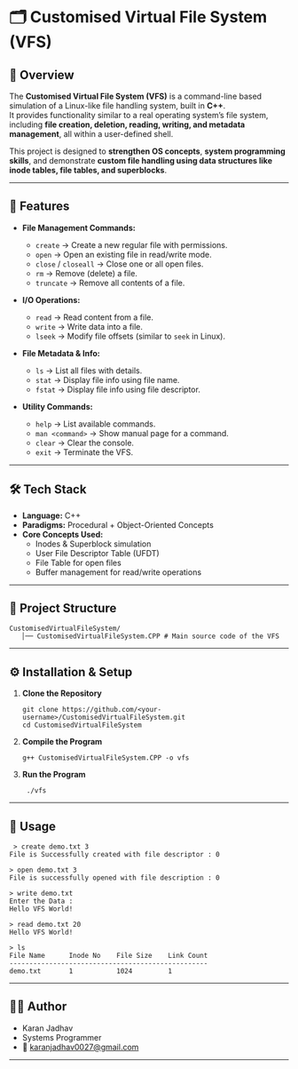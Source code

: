 # 🗂️ Customised Virtual File System (VFS)

## 📌 Overview
The **Customised Virtual File System (VFS)** is a command-line based simulation of a Linux-like file handling system, built in **C++**.  
It provides functionality similar to a real operating system’s file system, including **file creation, deletion, reading, writing, and metadata management**, all within a user-defined shell.

This project is designed to **strengthen OS concepts**, **system programming skills**, and demonstrate **custom file handling using data structures like inode tables, file tables, and superblocks**.

---

## 🚀 Features
- **File Management Commands:**
  - `create` → Create a new regular file with permissions.
  - `open` → Open an existing file in read/write mode.
  - `close` / `closeall` → Close one or all open files.
  - `rm` → Remove (delete) a file.
  - `truncate` → Remove all contents of a file.

- **I/O Operations:**
  - `read` → Read content from a file.
  - `write` → Write data into a file.
  - `lseek` → Modify file offsets (similar to `seek` in Linux).

- **File Metadata & Info:**
  - `ls` → List all files with details.
  - `stat` → Display file info using file name.
  - `fstat` → Display file info using file descriptor.

- **Utility Commands:**
  - `help` → List available commands.
  - `man <command>` → Show manual page for a command.
  - `clear` → Clear the console.
  - `exit` → Terminate the VFS.

---

## 🛠️ Tech Stack
- **Language:** C++  
- **Paradigms:** Procedural + Object-Oriented Concepts  
- **Core Concepts Used:**  
  - Inodes & Superblock simulation  
  - User File Descriptor Table (UFDT)  
  - File Table for open files  
  - Buffer management for read/write operations  

---

## 📂 Project Structure

    CustomisedVirtualFileSystem/
       │── CustomisedVirtualFileSystem.CPP # Main source code of the VFS
---

## ⚙️ Installation & Setup
1. **Clone the Repository**
  
       git clone https://github.com/<your-username>/CustomisedVirtualFileSystem.git
       cd CustomisedVirtualFileSystem

2. **Compile the Program**

       g++ CustomisedVirtualFileSystem.CPP -o vfs
   
3. **Run the Program**

        ./vfs
---

## 📖 Usage

     > create demo.txt 3
    File is Successfully created with file descriptor : 0
    
    > open demo.txt 3
    File is successfully opened with file description : 0
    
    > write demo.txt
    Enter the Data :
    Hello VFS World!
    
    > read demo.txt 20
    Hello VFS World!
    
    > ls
    File Name      Inode No    File Size    Link Count
    --------------------------------------------------
    demo.txt       1           1024         1

  ---

## 👨‍💻 Author

  - Karan Jadhav
  - Systems Programmer
  -  📧 karanjadhav0027@gmail.com
---
